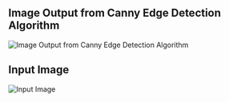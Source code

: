 ## Image Output from Canny Edge Detection Algorithm

![Image Output from Canny Edge Detection Algorithm](edge_detected_image_01.pgm)

## Input Image

![Input Image](image_01.pgm)

